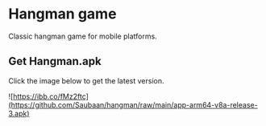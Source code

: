 # Hangman game
Classic hangman game for mobile platforms.

## Get Hangman.apk
Click the image below to get the latest version.

![https://ibb.co/fMz2ftc](https://github.com/Saubaan/hangman/raw/main/app-arm64-v8a-release-3.apk)
